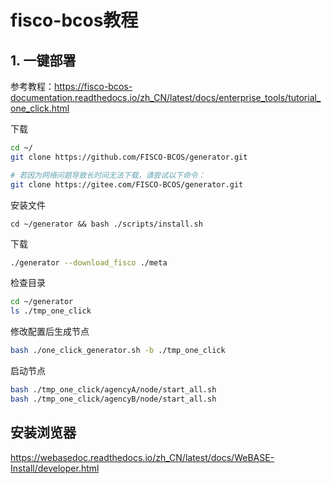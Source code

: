 # fisco-bcos教程

## 1. 一键部署

参考教程：https://fisco-bcos-documentation.readthedocs.io/zh_CN/latest/docs/enterprise_tools/tutorial_one_click.html



下载

```sh
cd ~/ 
git clone https://github.com/FISCO-BCOS/generator.git

# 若因为网络问题导致长时间无法下载，请尝试以下命令：
git clone https://gitee.com/FISCO-BCOS/generator.git
```

安装文件

```
cd ~/generator && bash ./scripts/install.sh
```

下载

```sh
./generator --download_fisco ./meta
```

检查目录

```sh
cd ~/generator
ls ./tmp_one_click
```

修改配置后生成节点

```sh
bash ./one_click_generator.sh -b ./tmp_one_click
```

启动节点

```sh
bash ./tmp_one_click/agencyA/node/start_all.sh
bash ./tmp_one_click/agencyB/node/start_all.sh
```





## 安装浏览器

https://webasedoc.readthedocs.io/zh_CN/latest/docs/WeBASE-Install/developer.html